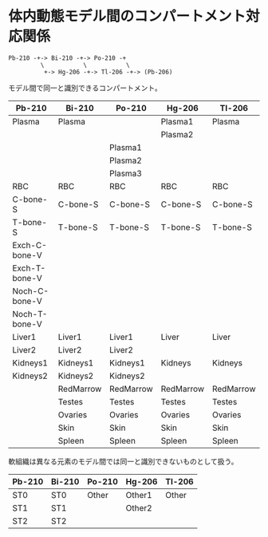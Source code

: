 # 体内動態モデル間のコンパートメント対応関係

```
Pb-210 -+-> Bi-210 -+-> Po-210 -+
         \           \           \
          +-> Hg-206 -+-> Tl-206 -+-> (Pb-206)
```

モデル間で同一と識別できるコンパートメント。

|Pb-210         |Bi-210    |Po-210    |Hg-206    |Tl-206    |
|---------------|----------|----------|----------|----------|
|Plasma         |Plasma    |          |Plasma1   |Plasma    |
|               |          |          |Plasma2   |          |
|               |          |Plasma1   |          |          |
|               |          |Plasma2   |          |          |
|               |          |Plasma3   |          |          |
|RBC            |RBC       |RBC       |RBC       |RBC       |
|C-bone-S       |C-bone-S  |C-bone-S  |C-bone-S  |C-bone-S  |
|T-bone-S       |T-bone-S  |T-bone-S  |T-bone-S  |T-bone-S  |
|Exch-C-bone-V  |          |          |          |          |
|Exch-T-bone-V  |          |          |          |          |
|Noch-C-bone-V  |          |          |          |          |
|Noch-T-bone-V  |          |          |          |          |
|Liver1         |Liver1    |Liver1    |Liver     |Liver     |
|Liver2         |Liver2    |Liver2    |          |          |
|Kidneys1       |Kidneys1  |Kidneys1  |Kidneys   |Kidneys   |
|Kidneys2       |Kidneys2  |Kidneys2  |          |          |
|               |RedMarrow |RedMarrow |RedMarrow |RedMarrow |
|               |Testes    |Testes    |Testes    |Testes    |
|               |Ovaries   |Ovaries   |Ovaries   |Ovaries   |
|               |Skin      |Skin      |Skin      |Skin      |
|               |Spleen    |Spleen    |Spleen    |Spleen    |


軟組織は異なる元素のモデル間では同一と識別できないものとして扱う。

|Pb-210         |Bi-210    |Po-210    |Hg-206    |Tl-206    |
|---------------|----------|----------|----------|----------|
|ST0            |ST0       |Other     |Other1    |Other     |
|ST1            |ST1       |          |Other2    |          |
|ST2            |ST2       |          |          |          |
